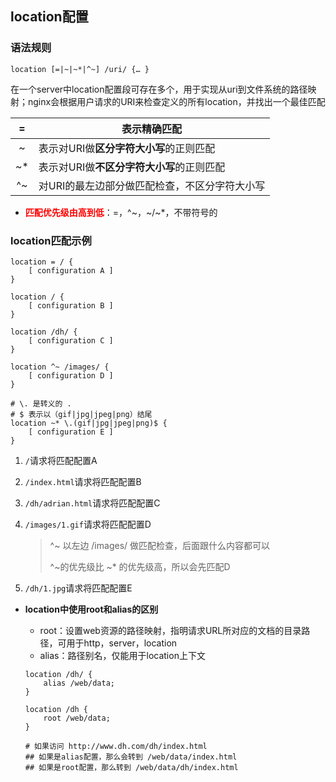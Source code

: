 ## location配置

### 语法规则

```nginx
location [=|~|~*|^~] /uri/ {… }
```



​		在一个server中location配置段可存在多个，用于实现从uri到文件系统的路径映射；nginx会根据用户请求的URI来检查定义的所有location，并找出一个最佳匹配

|  =   | 表示精确匹配                                  |
| :--: | --------------------------------------------- |
|  ~   | 表示对URI做**区分字符大小写**的正则匹配       |
|  ~*  | 表示对URI做**不区分字符大小写**的正则匹配     |
|  ^~  | 对URI的最左边部分做匹配检查，不区分字符大小写 |

- <font color=red>**匹配优先级由高到低**</font>：=，^~，~/~*，不带符号的



### location匹配示例

````nginx
location = / {
    [ configuration A ]
}

location / {
    [ configuration B ]
}

location /dh/ {
    [ configuration C ]
}

location ^~ /images/ {
    [ configuration D ]
}

# \. 是转义的 .
# $ 表示以（gif|jpg|jpeg|png）结尾
location ~* \.(gif|jpg|jpeg|png)$ {
    [ configuration E ]
}
````

1. `/`请求将匹配配置A 

2. `/index.html`请求将匹配配置B

3. `/dh/adrian.html`请求将匹配配置C

4. `/images/1.gif`请求将匹配配置D

   > ^~ 以左边 /images/ 做匹配检查，后面跟什么内容都可以
   >
   > ^~的优先级比 ~* 的优先级高，所以会先匹配D

5. `/dh/1.jpg`请求将匹配配置E

- **location中使用root和alias的区别**

  - root：设置web资源的路径映射，指明请求URL所对应的文档的目录路径，可用于http，server，location
  - alias：路径别名，仅能用于location上下文

  ````nginx
  location /dh/ {
      alias /web/data;
  }
  
  location /dh {
      root /web/data;
  }
  
  # 如果访问 http://www.dh.com/dh/index.html
  ## 如果是alias配置，那么会转到 /web/data/index.html
  ## 如果是root配置，那么转到 /web/data/dh/index.html
  ````

